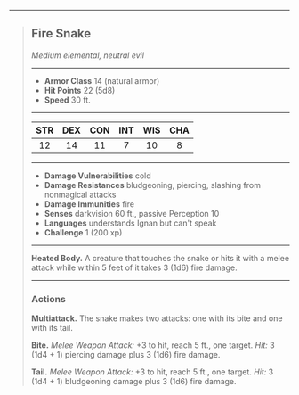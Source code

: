 ***
> ## Fire Snake
> *Medium elemental, neutral evil*
> 
> ***
> 
> - **Armor Class** 14 (natural armor)
> - **Hit Points** 22 (5d8)
> - **Speed** 30 ft.
> 
> ***
> 
> |STR|DEX|CON|INT|WIS|CHA|
> |:---:|:---:|:---:|:---:|:---:|:---:|
> |12|14|11|7|10|8|
> 
> ***
> 
> - **Damage Vulnerabilities** cold
> - **Damage Resistances** bludgeoning, piercing, slashing from nonmagical attacks
> - **Damage Immunities** fire
> - **Senses** darkvision 60 ft., passive Perception 10
> - **Languages** understands Ignan but can't speak
> - **Challenge** 1 (200 xp)
> 
> ***
> 
> **Heated Body.** A creature that touches the snake or hits it with a melee attack while within 5 feet of it takes 3 (1d6) fire damage.
> 
> ***
> 
> ### Actions
> **Multiattack.** The snake makes two attacks: one with its bite and one with its tail.
> 
> **Bite.** *Melee Weapon Attack:* +3 to hit, reach 5 ft., one target. *Hit:* 3 (1d4 + 1) piercing damage plus 3 (1d6) fire damage.
> 
> **Tail.** *Melee Weapon Attack:* +3 to hit, reach 5 ft., one target. *Hit:* 3 (1d4 + 1) bludgeoning damage plus 3 (1d6) fire damage.